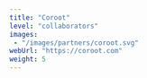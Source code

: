 ```yaml
---
title: "Coroot"
level: "collaborators"
images: 
 - "/images/partners/coroot.svg"
webUrl: "https://coroot.com"
weight: 5
---
```


